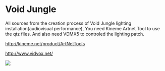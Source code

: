 # Void Jungle
All sources from the creation process of Void Jungle lighting installation(audiovisual performance), You need Kineme Artnet Tool to use the qtz files. And also need VDMX5 to controled the lighting patch.

http://kineme.net/product/ArtNetTools

http://www.vidvox.net/


![](https://pbs.twimg.com/media/Cl7yrOKUoAAHhPO.jpg)
